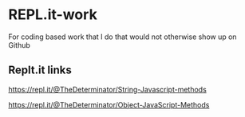 # REPL.it-work
For coding based work that I do that would not otherwise show up on Github
## Replt.it links

https://repl.it/@TheDeterminator/String-Javascript-methods

https://repl.it/@TheDeterminator/Object-JavaScript-Methods
